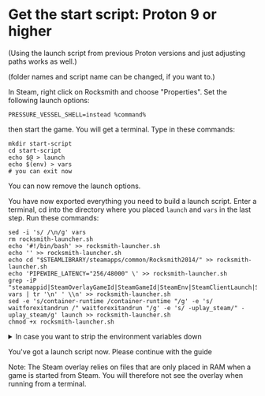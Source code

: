 # Get the start script: Proton 9 or higher

(Using the launch script from previous Proton versions and just adjusting paths works as well.)

(folder names and script name can be changed, if you want to.)

In Steam, right click on Rocksmith and choose "Properties". Set the following launch options:

```
PRESSURE_VESSEL_SHELL=instead %command%
```

then start the game. You will get a terminal. Type in these commands:

```
mkdir start-script
cd start-script
echo $@ > launch
echo $(env) > vars
# you can exit now
```

You can now remove the launch options.

You have now exported everything you need to build a launch script. Enter a terminal, cd into the directory where you placed `launch` and `vars` in the last step. Run these commands:

```
sed -i 's/ /\n/g' vars
rm rocksmith-launcher.sh
echo '#!/bin/bash' >> rocksmith-launcher.sh
echo '' >> rocksmith-launcher.sh
echo cd "$STEAMLIBRARY/steamapps/common/Rocksmith2014/" >> rocksmith-launcher.sh
echo 'PIPEWIRE_LATENCY="256/48000" \' >> rocksmith-launcher.sh
grep -iP "steamappid|SteamOverlayGameId|SteamGameId|SteamEnv|SteamClientLaunch|STEAM_COMPAT_APP_ID|STEAM_COMPAT_DATA_PATH|STEAM_COMPAT_MEDIA_PATH|STEAM_COMPAT_SHADER_PATH|STEAM_COMPAT_INSTALL_PATH|STEAM_COMPAT_CLIENT_INSTALL_PATH" vars | tr '\n' ' \\n' >> rocksmith-launcher.sh
sed -e 's/container-runtime /container-runtime "/g' -e 's/ waitforexitandrun /" waitforexitandrun "/g' -e 's/ -uplay_steam/" -uplay_steam/g' launch >> rocksmith-launcher.sh
chmod +x rocksmith-launcher.sh
```

<details><summary>In case you want to strip the environment variables down</summary>

If you really want to, you can change the regex to your liking.

Minimum: `SteamAppId|STEAM_COMPAT_CLIENT_INSTALL_PATH|STEAM_COMPAT_DATA_PATH`
Recommened: `steamenv|steamappid|steam_compat_client_install_path|compat_data_path|SteamOverlayGameId`

Theoretically, you could even remove SteamAppId, but then the savegame location changes and you can't use the Steam cloud for your saves. Here's what some flags do:

| Name | Function |
| --- | --- |
| SteamAppId | Gives Steam information, which game is running |
| SteamOverlayGameId | Sets the Steam overlay to the correct game. |
| SteamGameId | Steam integration |
| SteamEnv | Steam integration |
| SteamClientLaunch | Steam integration |
| STEAM_COMPAT_SHADER_PATH | precompiled shaders, I guess. |

For the others, I've collected what seemed reasonable.

</details>

You've got a launch script now. Please continue with the guide

Note: The Steam overlay relies on files that are only placed in RAM when a game is started from Steam. You will therefore not see the overlay when running from a terminal.
